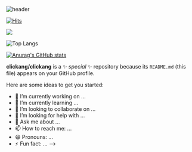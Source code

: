 ![header](https://capsule-render.vercel.app/api?type=rounded&color=0:A9E2C5,100:1A9A91&section=header&height=175&text=%20안뇽~%20&animation=fadeIn&fontSize=50&fontColor=eeeeee&textBg=false&desc=Clickang's%20Git&decsSize=40&descAlign=55&descAlignY=68)

[![Hits](https://hits.seeyoufarm.com/api/count/incr/badge.svg?url=https%3A%2F%2Fgithub.com%2Fclickang%2Fhit-counter&count_bg=%233DC8B9&title_bg=%23555555&icon=&icon_color=%23E7E7E7&title=hits&edge_flat=false)](https://hits.seeyoufarm.com) 

<img src="https://img.shields.io/badge/%27Lucky%27-006600?style=for-the-badge&logo=4chan&logoColor=black%22%3E">

![Top Langs](https://github-readme-stats.vercel.app/api/top-langs/?username=clickang&layout=compact)

[![Anurag's GitHub stats](https://github-readme-stats.vercel.app/api?username=clickang)](https://github.com/anuraghazra/github-readme-stats)


**clickang/clickang** is a ✨ _special_ ✨ repository because its `README.md` (this file) appears on your GitHub profile.

Here are some ideas to get you started:

- 🔭 I’m currently working on ...
- 🌱 I’m currently learning ...
- 👯 I’m looking to collaborate on ...
- 🤔 I’m looking for help with ...
- 💬 Ask me about ...
- 📫 How to reach me: ...
- 😄 Pronouns: ...
- ⚡ Fun fact: ...
-->
